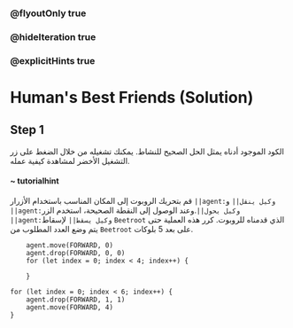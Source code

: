 ### @flyoutOnly true
### @hideIteration true
### @explicitHints true

# Human's Best Friends (Solution)

## Step 1
الكود الموجود أدناه يمثل الحل الصحيح للنشاط. يمكنك تشغيله من خلال الضغط على زر التشغيل الأخضر لمشاهدة كيفية عمله.
#### ~ tutorialhint  
قم بتحريك الروبوت إلى المكان المناسب باستخدام الأزرار ``||agent:وكيل ينقل||`` و ``||agent:وكيل يحول||``.وعند الوصول إلى النقطة الصحيحة، استخدم الزر ``||agent:وكيل يسقط||`` لإسقاط `Beetroot` الذي قدمناه للروبوت. كرر هذه العملية حتى يتم وضع العدد المطلوب من `Beetroot` على بعد 5 بلوكات.

```ghost
    agent.move(FORWARD, 0)
    agent.drop(FORWARD, 0, 0)
    for (let index = 0; index < 4; index++) {
    	
    }
```
```template
for (let index = 0; index < 6; index++) {
    agent.drop(FORWARD, 1, 1)
    agent.move(FORWARD, 4)
}
```
```package
```
